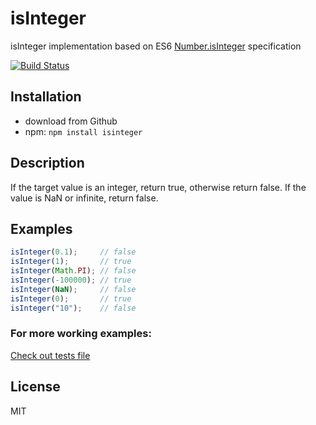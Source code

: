 isInteger
=========
isInteger implementation based on ES6 [Number.isInteger](https://developer.mozilla.org/pl/docs/Web/JavaScript/Reference/Global_Objects/Number/isInteger) specification

[![Build Status](https://travis-ci.org/Sahadar/isInteger.svg)](https://travis-ci.org/Sahadar/isInteger)

## Installation
* download from Github
* npm: `npm install isinteger`

## Description

If the target value is an integer, return true, otherwise return false. If the value is NaN or infinite, return false.

## Examples

```javascript
isInteger(0.1);     // false
isInteger(1);       // true
isInteger(Math.PI); // false
isInteger(-100000); // true
isInteger(NaN);     // false
isInteger(0);       // true
isInteger("10");    // false
```

### For more working examples:

[Check out tests file](https://github.com/Sahadar/isInteger/blob/master/test/main.js)

## License

MIT